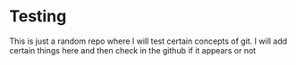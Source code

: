 # Testing
This is just a random repo where I will test certain concepts of git. I will add certain things here and then check in the github if it appears or not
